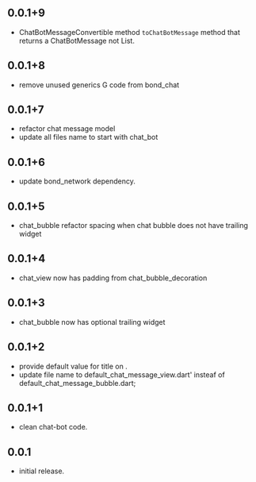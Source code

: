 ## 0.0.1+9

* ChatBotMessageConvertible method `toChatBotMessage` method that returns a ChatBotMessage not
  List<ChatBotMessage>.

## 0.0.1+8

* remove unused generics G code from bond_chat

## 0.0.1+7

* refactor chat message model
* update all files name to start with chat_bot

## 0.0.1+6

* update bond_network dependency.

## 0.0.1+5

* chat_bubble refactor spacing when chat bubble does not have trailing widget

## 0.0.1+4

* chat_view now has padding from chat_bubble_decoration

## 0.0.1+3

* chat_bubble now has optional trailing widget

## 0.0.1+2

* provide default value for title on .
* update file name to default_chat_message_view.dart' insteaf of default_chat_message_bubble.dart;

## 0.0.1+1

* clean chat-bot code.

## 0.0.1

* initial release.
